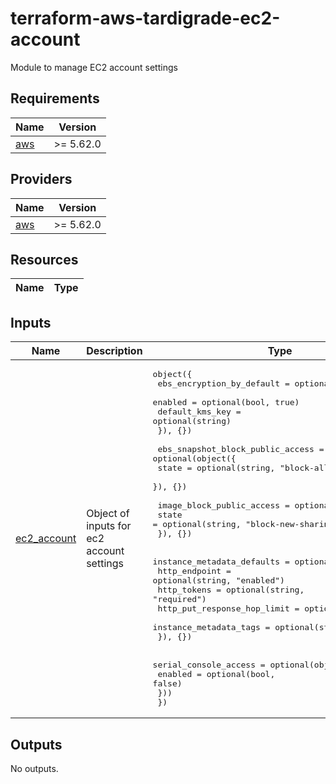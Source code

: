 # terraform-aws-tardigrade-ec2-account
Module to manage EC2 account settings

<!-- BEGIN TFDOCS -->
## Requirements

| Name | Version |
|------|---------|
| <a name="requirement_aws"></a> [aws](#requirement\_aws) | >= 5.62.0 |

## Providers

| Name | Version |
|------|---------|
| <a name="provider_aws"></a> [aws](#provider\_aws) | >= 5.62.0 |

## Resources

| Name | Type |
|------|------|

## Inputs

| Name | Description | Type | Default | Required |
|------|-------------|------|---------|:--------:|
| <a name="input_ec2_account"></a> [ec2\_account](#input\_ec2\_account) | Object of inputs for ec2 account settings | <pre>object({<br>    ebs_encryption_by_default = optional(object({<br>      enabled         = optional(bool, true)<br>      default_kms_key = optional(string)<br>    }), {})<br><br>    ebs_snapshot_block_public_access = optional(object({<br>      state = optional(string, "block-all-sharing")<br>    }), {})<br><br>    image_block_public_access = optional(object({<br>      state = optional(string, "block-new-sharing")<br>    }), {})<br><br>    instance_metadata_defaults = optional(object({<br>      http_endpoint               = optional(string, "enabled")<br>      http_tokens                 = optional(string, "required")<br>      http_put_response_hop_limit = optional(number, 2)<br>      instance_metadata_tags      = optional(string, "enabled")<br>    }), {})<br><br>    serial_console_access = optional(object({<br>      enabled = optional(bool, false)<br>    }))<br>  })</pre> | `{}` | no |

## Outputs

No outputs.

<!-- END TFDOCS -->
